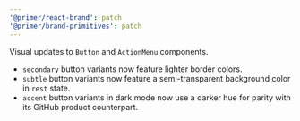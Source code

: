 ```yaml
---
'@primer/react-brand': patch
'@primer/brand-primitives': patch
---
```


Visual updates to `Button` and `ActionMenu` components.

- `secondary` button variants now feature lighter border colors.
- `subtle` button variants now feature a semi-transparent background color in `rest` state.
- `accent` button variants in dark mode now use a darker hue for parity with its GitHub product counterpart.
